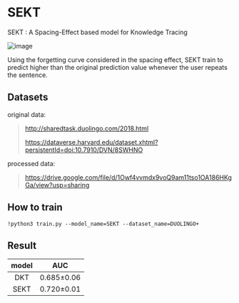 # SEKT
SEKT : A Spacing-Effect based model for Knowledge Tracing

![image](https://user-images.githubusercontent.com/49023717/173782680-8f3f5490-5f36-43b4-9248-d9fa5a4d33dc.png)

Using the forgetting curve considered in the spacing effect, SEKT train to predict higher than the original prediction value whenever the user repeats the sentence.

## Datasets

original data:
> http://sharedtask.duolingo.com/2018.html
> 
> https://dataverse.harvard.edu/dataset.xhtml?persistentId=doi:10.7910/DVN/8SWHNO


processed data:
> https://drive.google.com/file/d/1Owf4vvmdx9voQ9am11tso1OA186HKgGa/view?usp=sharing



## How to train

`!python3 train.py --model_name=SEKT --dataset_name=DUOLINGO+`

## Result

|model|AUC|
|:---:|:---:|
|DKT|0.685±0.06|
|SEKT|0.720±0.01|
